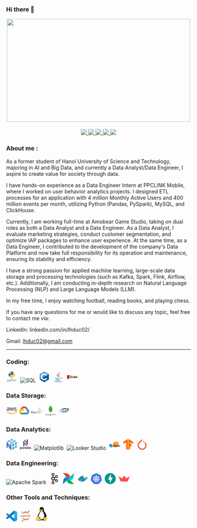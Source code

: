 ### Hi there 👋

<!-- Image -->
<div align="center">
  <img src="https://media.giphy.com/media/dWesBcTLavkZuG35MI/giphy.gif" width="500" height="280"/>
</div>

</br>
<!-- Link Social Network -->
<div id="badges" align="center">
  <a href="https://www.hackerrank.com/lhduc02/">
    <img src="https://img.shields.io/badge/Hackerrank-89d16b?style=for-the-badge&logo=HackerRank&logoColor=white">
  </a>
  <a href="https://leetcode.com/u/lhduc02/">
    <img src="https://img.shields.io/badge/LeetCode-yellow?style=for-the-badge&logo=leetcode&logoColor=black">
  </a>
  <a href="https://www.linkedin.com/in/lhduc02/">
    <img src="https://img.shields.io/badge/LinkedIn-blue?style=for-the-badge&logo=linkedin&logoColor=white">
  </a>
  <a href="https://code.viblo.asia/users/duc.lh205067">
    <img src="https://img.shields.io/badge/Viblo%20Code-grey?style=for-the-badge&logo=viblo&logoColor=black">
  </a>
  <a href="https://developers.google.com/profile/u/lhduc02/">
    <img src="https://img.shields.io/badge/Google%20Dev-b0b30b?style=for-the-badge&logo=google&logoColor=black">
  </a>
</div>

### About me :

As a former student of Hanoi University of Science and Technology, majoring in AI and Big Data, and currently a Data Analyst/Data Engineer, I aspire to create value for society through data.

I have hands-on experience as a Data Engineer Intern at PPCLINK Mobile, where I worked on user behavior analytics projects. I designed ETL processes for an application with 4 million Monthly Active Users and 400 million events per month, utilizing Python (Pandas, PySpark), MySQL, and ClickHouse.

Currently, I am working full-time at Amobear Game Studio, taking on dual roles as both a Data Analyst and a Data Engineer. As a Data Analyst, I evaluate marketing strategies, conduct customer segmentation, and optimize IAP packages to enhance user experience. At the same time, as a Data Engineer, I contributed to the development of the company's Data Platform and now take full responsibility for its operation and maintenance, ensuring its stability and efficiency.

I have a strong passion for applied machine learning, large-scale data storage and processing technologies (such as Kafka, Spark, Flink, Airflow, etc.). Additionally, I am conducting in-depth research on Natural Language Processing (NLP) and Large Language Models (LLM).

In my free time, I enjoy watching football, reading books, and playing chess.

If you have any questions for me or would like to discuss any topic, feel free to contact me via:

LinkedIn: linkedin.com/in/lhduc02/

Gmail: lhduc02@gmail.com

---

### Coding:
<div>
    <img src="https://github.com/devicons/devicon/blob/master/icons/python/python-original-wordmark.svg" title="Python" alt="Python" width="30" height="30"/>&nbsp;
    <img src="https://symbols.getvecta.com/stencil_28/61_sql-database-generic.90b41636a8.svg" title="SQL"  alt="SQL" width="30" height="30"/>&nbsp;
    <img src="https://github.com/devicons/devicon/blob/master/icons/c/c-original.svg" title="C Language" alt="C Language" width="30" height="30"/>&nbsp;
    <img src="https://github.com/devicons/devicon/blob/master/icons/java/java-original.svg" title="Java" alt="Java" width="30" height="30"/>&nbsp;
    <img src="https://github.com/devicons/devicon/blob/master/icons/scala/scala-original-wordmark.svg" title="Scala" alt="Scala" width="30" height="30"/>&nbsp;
</div>


### Data Storage:
<div>
    <img src="https://github.com/devicons/devicon/blob/master/icons/amazonwebservices/amazonwebservices-original-wordmark.svg" title="S3, RDS, DynamoDB, Redshift"  alt="S3, RDS, DynamoDB, Redshift" width="30" height="30"/>
    <img src="https://github.com/devicons/devicon/blob/master/icons/googlecloud/googlecloud-original.svg" title="Cloud Storage, BigQuery"  alt="Cloud Storage, BigQuery" width="30" height="30"/>
    <img src="https://github.com/devicons/devicon/blob/master/icons/mysql/mysql-original-wordmark.svg" title="MySQL"  alt="MySQL" width="30" height="30"/>&nbsp;
    <img src="https://github.com/devicons/devicon/blob/master/icons/mongodb/mongodb-original-wordmark.svg" title="MongoDB"  alt="MongoDB" width="30" height="30"/>&nbsp;
    <img src="https://github.com/devicons/devicon/blob/master/icons/cassandra/cassandra-original.svg" title="Cassandra"  alt="Cassandra" width="30" height="30"/>&nbsp;
</div>


### Data Analytics:
<div>
    <img src="https://github.com/devicons/devicon/blob/master/icons/numpy/numpy-original.svg" title="NumPy"  alt="NumPy" width="30" height="30"/>&nbsp;
    <img src="https://github.com/devicons/devicon/blob/master/icons/pandas/pandas-original-wordmark.svg" title="Pandas"  alt="Pandas" width="30" height="30"/>&nbsp;
    <img src="https://upload.wikimedia.org/wikipedia/commons/0/01/Created_with_Matplotlib-logo.svg" title="Matplotlib"  alt="Matplotlib" width="30" height="30"/>&nbsp;
    <img src="https://www.svgrepo.com/show/354012/looker-icon.svg" title="Looker Studio"  alt="Looker Studio" width="30" height="30"/>&nbsp;
    <img src="https://github.com/devicons/devicon/blob/master/icons/scikitlearn/scikitlearn-original.svg" title="Scikit learn"  alt="Scikit learn" width="30" height="30"/>&nbsp;
    <img src="https://github.com/devicons/devicon/blob/master/icons/tensorflow/tensorflow-original.svg" title="Tensorflow"  alt="Tensorflow" width="30" height="30"/>&nbsp;
    <img src="https://github.com/devicons/devicon/blob/master/icons/pytorch/pytorch-original.svg" title="PyTorch"  alt="PyTorch" width="30" height="30"/>&nbsp;
</div>


### Data Engineering:
<div>
    <img src="https://upload.wikimedia.org/wikipedia/commons/f/f3/Apache_Spark_logo.svg" title="Apache Spark"  alt="Apache Spark" width="30" height="30"/>&nbsp;
    <img src="https://github.com/devicons/devicon/blob/master/icons/apachekafka/apachekafka-original.svg" title="Apache Kafka"  alt="Apache Kafka" width="30" height="30"/>&nbsp;
    <img src="https://github.com/devicons/devicon/blob/master/icons/apacheairflow/apacheairflow-original.svg" title="Apache Airflow"  alt="Apache Airflow" width="30" height="30"/>&nbsp;
    <img src="https://github.com/devicons/devicon/blob/master/icons/docker/docker-original.svg" title="Docker"  alt="Docker" width="30" height="30"/>&nbsp;
    <img src="https://github.com/devicons/devicon/blob/master/icons/kubernetes/kubernetes-original.svg" title="kubernetes"  alt="kubernetes" width="30" height="30"/>&nbsp;
    <img src="https://github.com/devicons/devicon/blob/master/icons/fastapi/fastapi-original.svg" title="FastAPI"  alt="FastAPI" width="30" height="30"/>&nbsp;
    <img src="https://github.com/devicons/devicon/blob/master/icons/streamlit/streamlit-plain.svg" title="Streamlit"  alt="Streamlit" width="30" height="30"/>&nbsp;
</div>


### Other Tools and Techniques:
<div>
    <img src="https://github.com/devicons/devicon/blob/master/icons/vscode/vscode-original.svg" title="Visual Studio Code"  alt="Visual Studio Code" width="30" height="30"/>&nbsp;
    <img src="https://github.com/devicons/devicon/blob/master/icons/jupyter/jupyter-original-wordmark.svg" title="Jupyter Notebook"  alt="Jupyter Notebook" width="30" height="30"/>&nbsp;
    <img src="https://github.com/devicons/devicon/blob/master/icons/linux/linux-original.svg" title="Linux"  alt="Linux" width="40" height="40"/>&nbsp;
</div>

